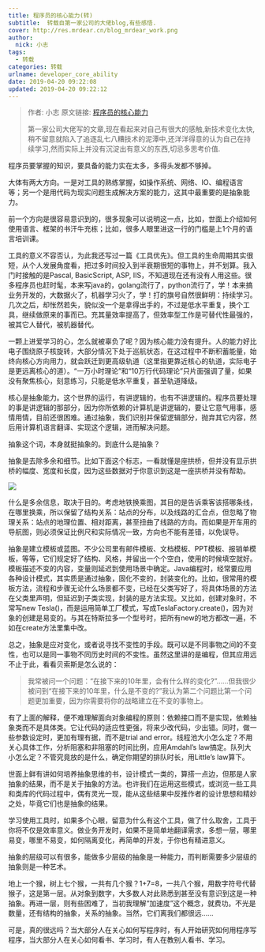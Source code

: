 ```yaml
---
title: 程序员的核心能力(转)
subtitle:  转载自第一家公司的大佬blog,有些感悟.
cover: http://res.mrdear.cn/blog_mrdear_work.png
author: 
  nick: 小志
tags:
  - 转载
categories: 转载
urlname: developer_core_ability
date: 2019-04-20 09:22:08
updated: 2019-04-20 09:22:12
---
```


> 作者: 小志
> 原文链接: [程序员的核心能力](http://vitrun.github.io/computer/2017/11/26/core-skill-programmer.html)
> 
> 第一家公司大佬写的文章,现在看起来对自己有很大的感触,新技术变化太快,稍不留意就陷入了追逐乱七八糟技术的泥潭中,还洋洋得意的认为自己在持续学习,然而实际上并没有沉淀出有意义的东西,切忌多思考价值.

程序员要掌握的知识，要具备的能力实在太多，多得头发都不够掉。

大体有两大方向。一是对工具的熟练掌握，如操作系统、网络、IO、编程语言等；另一个是用代码为现实问题生成解决方案的能力，这其中最重要的是抽象能力。

前一个方向是很容易意识到的，很多现象可以说明这一点，比如，世面上介绍如何使用语言、框架的书汗牛充栋；比如，很多人眼里进这一行的门槛是上1个月的语言培训课。

工具的意义不容否认，为此我还写过一篇《工具优先》。但工具的生命周期其实很短，从个人发展角度看，把过多时间投入到半衰期很短的事物上，并不划算。我入门时接触的是Pascal, BasicScript, ASP, IIS，不知道现在还有没有人用这些。很多程序员也赶时髦，本来写java的，golang流行了，python流行了，学！本来搞业务开发的，大数据火了，机器学习火了，学！打的旗号自然很鲜明：持续学习。几次之后，却怅然若失，貌似没一个是拿得出手的，不过是低水平重复，换个工具，继续做原来的事而已。充其量效率提高了，但效率型工作是可替代性最强的，被其它人替代，被机器替代。

一颗上进爱学习的心，怎么就被辜负了呢？因为核心能力没有提升。人的能力好比电子围绕原子核旋转，大部分情况下处于巡航状态，在这过程中不断积蓄能量，始终向核心方向用力，就会跃迁到更高级轨道（这里指更靠近核心的轨道，实际电子是更远离核心的道）。“一万小时理论”和“10万行代码理论”只片面强调了量，如果没有聚焦核心，刻意练习，只能是低水平重复，甚至轨道降级。

核心是抽象能力。这个世界的运行，有讲逻辑的，也有不讲逻辑的。程序员要处理的事是讲逻辑的那部分，因为你所依赖的计算机是讲逻辑的，要让它意气用事，感情用情，目前还很困难。通过抽象，我们识别并保留逻辑部分，抛弃其它内容，然后用计算机语言翻译、实现这个逻辑，进而解决问题。

抽象这个词，本身就挺抽象的。到底什么是抽象？

抽象是去除多余和细节。比如下面这个标志，一看就懂是座拱桥，但并没有显示拱桥的幅度、宽度和长度，因为这些数据对于你意识到这是一座拱桥并没有帮助。

![](http://res.mrdear.cn/1555722993.png?imageMogr2/thumbnail/!100p)

什么是多余信息，取决于目的。考虑地铁换乘图，其目的是告诉乘客该搭哪条线，在哪里换乘，所以保留了结构关系：站点的分布，以及线路的汇合点，但忽略了物理关系：站点的地理位置、相对距离，甚至扭曲了线路的方向。而如果是开车用的导航图，则必须保证比例尺和实际情况一致，方向也不能有差错，以免误导。

抽象是建立模板或蓝图。不少公司里有邮件模板、文档模板、PPT模板、报销单模板，等等，它们规定好了结构、风格，并留出一个个空白，使用的时候填空就好。模板描述不变的内容，变量则延迟到使用场景中确定。Java编程时，经常要应用各种设计模式，其实质是通过抽象，固化不变的，封装变化的。比如，很常用的模板方法，流程和步骤无论什么场景都不变，已经在父类写好了，将具体场景的方法在父类里声明，但延迟到子类实现，封装的是方法实现。又比如，创建对象时，不常写new Tesla()，而是运用简单工厂模式，写成TeslaFactory.create()，因为对象的创建是易变的。与其在特斯拉多一个型号时，把所有new的地方都改一遍，不如在create方法里集中改。

总之，抽象是应对变化，或者说寻找不变性的手段。既可以是不同事物之间的不变性，也可以是同一事物不同历史时间的不变性。虽然这里讲的是编程，但其应用远不止于此，看看贝索斯是怎么说的：
> 我常被问一个问题：“在接下来的10年里，会有什么样的变化?”……但我很少被问到“在接下来的10年里，什么是不变的?”我认为第二个问题比第一个问题更加重要，因为你需要将你的战略建立在不变的事物上。

有了上面的解释，便不难理解面向对象编程的原则：依赖接口而不是实现，依赖抽象类而不是具体类。它让代码的适应性更强，将来少改代码，少出错。同时，做一些参数设定时，更加有理有据，而不是trial and error。线程池大小怎么定？不用关心具体工作，分析阻塞和非阻塞的时间比例，应用Amdahl’s law搞定。队列大小怎么定？不管究竟放的是什么，确定你期望的排队时长，用Little’s law算下。

世面上鲜有讲如何培养抽象思维的书，设计模式一类的，算搭一点边，但那是人家抽象的结果，而不是关于抽象的方法。也许我们在运用这些模式，或浏览一些工具和类库的代码过程中，偶有灵光一现，能从这些结果中反推作者的设计思想和精妙之处，毕竟它们也是抽象的结果。

学习使用工具时，如果多个心眼，留意为什么有这个工具，做了什么取舍，工具于你将不仅是效率意义。做业务开发时，如果不是简单地翻译需求，多想一层，哪里易变，哪里不易变，如何隔离变化，再简单的开发，于你也有精进意义。

抽象的层级可以有很多，能做多少层级的抽象是一种能力，而判断需要多少层级的抽象则是一种艺术。

地上一个猴，树上七个猴，一共有几个猴？1+7=8，一共八个猴，用数字符号代替猴子，这是第一层。从对象到数字，大多数人对此熟悉到甚至没有意识到这是一种抽象。再进一层，则有些困难了，当初我理解“加速度”这个概念，就费功。不光是数量，还有结构的抽象，关系的抽象。当然，它们离我们都很远……

可是，真的很远吗？当大部分人在关心如何写程序时，有人开始研究如何用程序写程序，当大部分人在关心如何看书、学习时，有人在教别人看书、学习。

